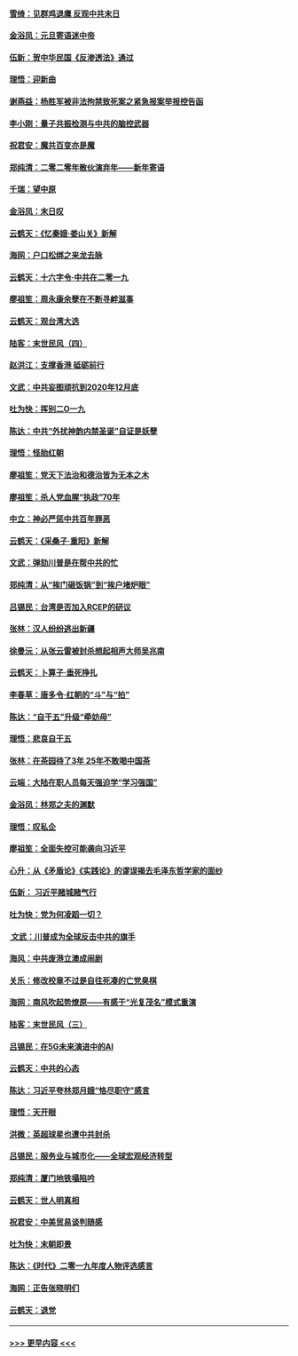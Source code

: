 #### [雪绮：见群鸡退鹰  反观中共末日](../pages/nsc993/n11762112.md?t=01022122) 
#### [金浴凤：元旦寄语迷中帝](../pages/nsc993/n11761788.md?t=01022122) 
#### [伍新：贺中华民国《反渗透法》通过](../pages/nsc993/n11761994.md?t=01022122) 
#### [理悟：迎新曲](../pages/nsc993/n11761152.md?t=01022122) 
#### [谢燕益：杨胜军被非法拘禁致死案之紧急报案举报控告函](../pages/nsc993/n11756134.md?t=01022122) 
#### [李小刚：量子共振检测与中共的脑控武器](../pages/nsc993/n11754518.md?t=01022122) 
#### [祝君安：魔共百变亦是魔](../pages/nsc993/n11754469.md?t=01022122) 
#### [郑纯清：二零二零年散伙演弃年——新年寄语](../pages/nsc993/n11754195.md?t=01022122) 
#### [千瑞：望中原](../pages/nsc993/n11754159.md?t=01022122) 
#### [金浴凤：末日叹](../pages/nsc993/n11752359.md?t=01022122) 
#### [云鹤天：《忆秦娥‧娄山关》新解](../pages/nsc993/n11752348.md?t=01022122) 
#### [海网：户口松绑之来龙去脉](../pages/nsc993/n11752328.md?t=01022122) 
#### [云鹤天：十六字令‧中共在二零一九](../pages/nsc993/n11752305.md?t=01022122) 
#### [廖祖笙：周永康余孽在不断寻衅滋事](../pages/nsc993/n11751013.md?t=01022122) 
#### [云鹤天：观台湾大选](../pages/nsc993/n11751007.md?t=01022122) 
#### [陆客：末世民风（四）](../pages/nsc993/n11749203.md?t=01022122) 
#### [赵洪江：支撑香港 砥砺前行](../pages/nsc993/n11748482.md?t=01022122) 
#### [文武：中共妄图顽抗到2020年12月底](../pages/nsc993/n11748446.md?t=01022122) 
#### [吐为快：挥别二O一九](../pages/nsc993/n11748411.md?t=01022122) 
#### [陈达：中共“外扰神韵内禁圣诞”自证是妖孽](../pages/nsc993/n11748226.md?t=01022122) 
#### [理悟：怪胎红朝](../pages/nsc993/n11748206.md?t=01022122) 
#### [廖祖笙：党天下法治和德治皆为无本之木](../pages/nsc993/n11748135.md?t=01022122) 
#### [廖祖笙：杀人党血腥“执政”70年](../pages/nsc993/n11745144.md?t=01022122) 
#### [中立：神必严惩中共百年罪恶](../pages/nsc993/n11744970.md?t=01022122) 
#### [云鹤天：《采桑子‧重阳》新解](../pages/nsc993/n11744948.md?t=01022122) 
#### [文武：弹劾川普是在帮中共的忙](../pages/nsc993/n11744758.md?t=01022122) 
#### [郑纯清：从“挨门砸饭锅”到“挨户堵炉眼”](../pages/nsc993/n11744745.md?t=01022122) 
#### [吕锡民：台湾是否加入RCEP的研议](../pages/nsc993/n11744701.md?t=01022122) 
#### [张林：汉人纷纷逃出新疆](../pages/nsc993/n11743530.md?t=01022122) 
#### [徐曼沅：从张云雷被封杀想起相声大师吴兆南](../pages/nsc993/n11741816.md?t=01022122) 
#### [云鹤天：卜算子‧垂死挣扎](../pages/nsc993/n11739956.md?t=01022122) 
#### [李春草：唐多令‧红朝的“斗”与“拍”](../pages/nsc993/n11739830.md?t=01022122) 
#### [陈达：“自干五”升级“牵妨母”](../pages/nsc993/n11739724.md?t=01022122) 
#### [理悟：悲哀自干五](../pages/nsc993/n11739547.md?t=01022122) 
#### [张林：在茶园待了3年 25年不敢喝中国茶](../pages/nsc993/n11739240.md?t=01022122) 
#### [云端：大陆在职人员每天强迫学“学习强国”](../pages/nsc993/n11738735.md?t=01022122) 
#### [金浴凤：林郑之夫的渊默](../pages/nsc993/n11737735.md?t=01022122) 
#### [理悟：叹私企](../pages/nsc993/n11737715.md?t=01022122) 
#### [廖祖笙：全面失控可能袭向习近平](../pages/nsc993/n11737704.md?t=01022122) 
#### [心升：从《矛盾论》《实践论》的谬误揭去毛泽东哲学家的面纱](../pages/nsc993/n11736962.md?t=01022122) 
#### [伍新： 习近平赌城赌气行](../pages/nsc993/n11736929.md?t=01022122) 
#### [吐为快：党为何凌蹈一切？](../pages/nsc993/n11736915.md?t=01022122) 
#### [ 文武：川普成为全球反击中共的旗手](../pages/nsc993/n11736882.md?t=01022122) 
#### [海风：中共废港立澳成闹剧](../pages/nsc993/n11735857.md?t=01022122) 
#### [关乐：修改校章不过是自往死凑的亡党臭棋](../pages/nsc993/n11735097.md?t=01022122) 
#### [海网：南风吹起势燎原——有感于“光复茂名”模式重演](../pages/nsc993/n11732308.md?t=01022122) 
#### [陆客：末世民风（三）](../pages/nsc993/n11732211.md?t=01022122) 
#### [吕锡民：在5G未来演进中的AI](../pages/nsc993/n11730010.md?t=01022122) 
#### [云鹤天：中共的心态](../pages/nsc993/n11729906.md?t=01022122) 
#### [陈达：习近平夸林郑月娥“恪尽职守”感言](../pages/nsc993/n11729881.md?t=01022122) 
#### [理悟：天开眼](../pages/nsc993/n11729699.md?t=01022122) 
#### [洪微：英超球星也遭中共封杀](../pages/nsc993/n11727243.md?t=01022122) 
#### [吕锡民：服务业与城市化——全球宏观经济转型](../pages/nsc993/n11725845.md?t=01022122) 
#### [郑纯清：厦门地铁塌陷吟](../pages/nsc993/n11725813.md?t=01022122) 
#### [云鹤天：世人明真相](../pages/nsc993/n11725621.md?t=01022122) 
#### [祝君安：中美贸易谈判随感](../pages/nsc993/n11725609.md?t=01022122) 
#### [吐为快：末朝即景](../pages/nsc993/n11723365.md?t=01022122) 
#### [陈达：《时代》二零一九年度人物评选感言](../pages/nsc993/n11723337.md?t=01022122) 
#### [海网：正告张晓明们](../pages/nsc993/n11723228.md?t=01022122) 
#### [云鹤天：退党](../pages/nsc993/n11723056.md?t=01022122) 

----
#### [ >>> 更早内容 <<< ](../indexes/nsc993-earlier.md)
